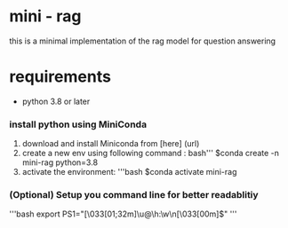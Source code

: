 # mini - rag

this is a minimal implementation of the rag model for question answering 

# requirements

- python 3.8 or later

### install python using MiniConda

1) download and install Miniconda from [here] (url)
2) create a new env using following command : 
bash'''
$conda create -n mini-rag python=3.8
3) activate the environment:
'''bash
$conda activate mini-rag 

### (Optional) Setup you command line for better readablitiy

'''bash
export PS1="\[\033[01;32m\]\u@\h:\w\n\[\033[00m\]\$"
'''